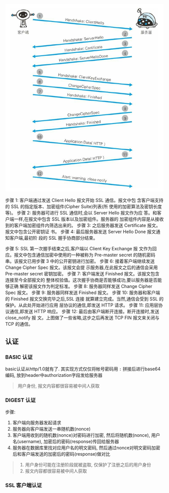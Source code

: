 ![image-20201111171534778](image-20201111171534778.png)

步骤 1: 客户端通过发送 Client Hello 报文开始 SSL 通信。报文中包
含客户端支持的 SSL 的指定版本、加密组件(Cipher Suite)列表(所
使用的加密算法及密钥长度等)。
步骤 2: 服务器可进行 SSL 通信时,会以 Server Hello 报文作为应
答。和客户端一样,在报文中包含 SSL 版本以及加密组件。服务器的
加密组件内容是从接收到的客户端加密组件内筛选出来的。
步骤 3: 之后服务器发送 Certificate 报文。报文中包含公开密钥证
书。
步骤 4: 最后服务器发送 Server Hello Done 报文通知客户端,最初阶
段的 SSL 握手协商部分结束。

步骤 5: SSL 第一次握手结束之后,客户端以 Client Key Exchange 报
文作为回应。报文中包含通信加密中使用的一种被称为 Pre-master
secret 的随机密码串。该报文已用步骤 3 中的公开密钥进行加密。
步骤 6: 接着客户端继续发送 Change Cipher Spec 报文。该报文会提
示服务器,在此报文之后的通信会采用 Pre-master secret 密钥加密。
步骤 7: 客户端发送 Finished 报文。该报文包含连接至今全部报文的
整体校验值。这次握手协商是否能够成功,要以服务器是否能够正确
解密该报文作为判定标准。
步骤 8: 服务器同样发送 Change Cipher Spec 报文。
步骤 9: 服务器同样发送 Finished 报文。
步骤 10: 服务器和客户端的 Finished 报文交换完毕之后,SSL 连接
就算建立完成。当然,通信会受到 SSL 的保护。从此处开始进行应用
层协议的通信,即发送 HTTP 请求。
步骤 11: 应用层协议通信,即发送 HTTP 响应。
步骤 12: 最后由客户端断开连接。断开连接时,发送 close_notify 报
文。上图做了一些省略,这步之后再发送 TCP FIN 报文来关闭与 TCP
的通信。



## 认证

### BASIC 认证

basic认证从http/1.0就有了. 其实现方式仅仅将帐号密码用 `:` 拼接后进行base64编码, 放到header中authorization字段发给服务器

> 用户身份, 报文内容都很容易被中间人获取

### DIGEST 认证

步骤:

1. 客户端向服务器发起请求
2. 服务器向客户端发送一串随机数(nonce)
3. 客户端用收到的随机数(nonce)对密码进行加密, 然后将随机数(nonce), 用户名(username), 加密后的密码(response)传回给服务器
4. 服务器在数据库里找对应用户名的明文密码, 然后通过nonce对明文密码加密后和客户端发送的加密后的密码(response)做对比

> 1. 用户身份可能在注册阶段就被盗取, 仅保护了注册之后的用户身份
> 2. 报文内容都很容易被中间人获取

###  SSL 客户端认证